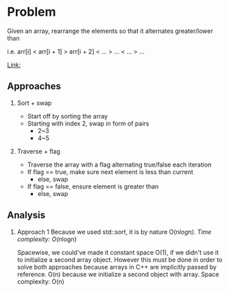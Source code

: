 # Problem

Given an array, rearrange the elements so that it alternates greater/lower than

i.e.
arr\[i\] \< arr\[i + 1\] > arr\[i + 2\] \< ... > ... \< ... > ...

[Link:](https://www.geeksforgeeks.org/convert-array-into-zig-zag-fashion/)

## Approaches

1. Sort + swap

   - Start off by sorting the array
   - Starting with index 2, swap in form of pairs
     - 2~3
     - 4~5

1. Traverse + flag

   - Traverse the array with a flag alternating true/false each iteration
   - If flag == true, make sure next element is less than current
     - else, swap
   - If flag == false, ensure element is greater than
     - else, swap

## Analysis

1. Approach 1
   Because we used std::sort, it is by nature O(n*logn).
   Time complexity: O(n*logn)

   Spacewise, we could've made it constant space O(1), if we didn't use it to initialize a second array object.
   However this must be done in order to solve both approaches because arrays in C++ are implicitly passed by reference.
   O(n) because we initialize a second object with array.
   Space complexity: O(n)
